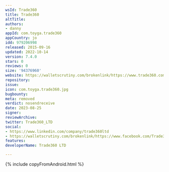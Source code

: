 ```yaml
---
wsId: Trade360
title: Trade360
altTitle: 
authors:
- danny
appId: com.toyga.trade360
appCountry: jo
idd: 979206998
released: 2015-09-16
updated: 2022-10-14
version: 7.4.0
stars: 0
reviews: 0
size: '94376960'
website: https://walletscrutiny.com/brokenlink/https://www.trade360.com/
repository: 
issue: 
icon: com.toyga.trade360.jpg
bugbounty: 
meta: removed
verdict: nosendreceive
date: 2023-08-25
signer: 
reviewArchive: 
twitter: Trade360_LTD
social:
- https://www.linkedin.com/company/trade360ltd
- https://walletscrutiny.com/brokenlink/https://www.facebook.com/Trade360LTD
features: 
developerName: Trade360 LTD

---
```


{% include copyFromAndroid.html %}
